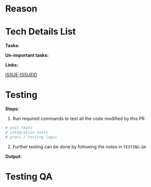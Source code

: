 # Reason

<!-- Reason for creating this PR -->

# Tech Details List

<!-- Bullet pointed list about the changes made -->

**Tasks:**

<!-- Checkboxable tasks to mark as completed once done (Use nesting for bigger PRS) -->

**Un-important tasks:**

<!-- Tasks that doesn't have to be done. And can be done in a PR down the road. Or during code freeze -->

**Links:**

<!-- Any notable link here that can aid in the exploration review of the PR, as well as context -->

[ISSUE-ISSUEID](https://github.com/stoppmo-app/stoppmo-backend/issues/ISSUEID)

# Testing

<!-- Add testing instructions, output images / videos / text -->

**Steps:**
1. Run required commands to test all the code modified by this PR
```bash
# unit tests
# integration tests
# procs / testing logic
```
2. Further testing can be done by following the notes in `TESTING-QA`

**Output:**

<!-- Any output content should be shared here -->

# Testing QA

<!-- Provide instructions on how to test the code changes over multiple environments, and any nuances that might occur -->
